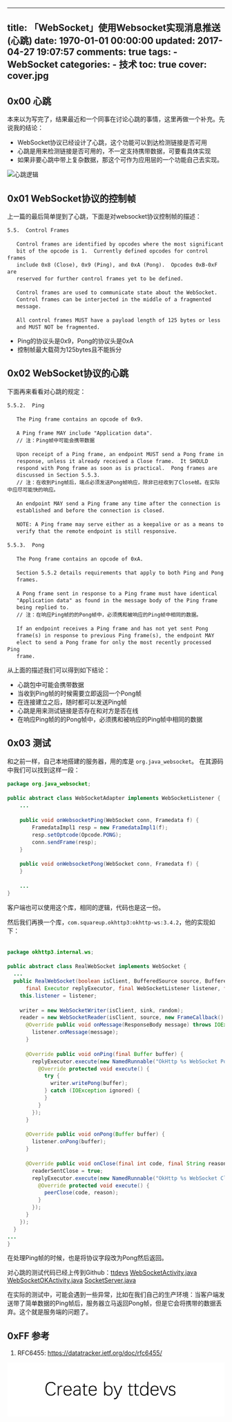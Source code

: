 
---
title: 「WebSocket」使用Websocket实现消息推送(心跳)
date: 1970-01-01 00:00:00
updated: 2017-04-27 19:07:57
comments: true
tags:
    - WebSocket
categories:
    - 技术
toc: true
cover: cover.jpg 
---


## 0x00 心跳

本来以为写完了，结果最近和一个同事在讨论心跳的事情，这里再做一个补充。先说我的结论：

- WebSocket协议已经设计了心跳，这个功能可以到达检测链接是否可用
- 心跳是用来检测链接是否可用的，不一定支持携带数据，可要看具体实现
- 如果非要心跳中带上复杂数据，那这个可作为应用层的一个功能自己去实现。

![心跳逻辑](http://img.blog.csdn.net/20170317140005670?watermark/2/text/aHR0cDovL2Jsb2cuY3Nkbi5uZXQvdHRkZXZz/font/5a6L5L2T/fontsize/400/fill/I0JBQkFCMA==/dissolve/70/gravity/SouthEast)


## 0x01 WebSocket协议的控制帧

上一篇的最后简单提到了心跳，下面是对websocket协议控制帧的描述：

    5.5.  Control Frames
    
       Control frames are identified by opcodes where the most significant
       bit of the opcode is 1.  Currently defined opcodes for control frames
       include 0x8 (Close), 0x9 (Ping), and 0xA (Pong).  Opcodes 0xB-0xF are
       reserved for further control frames yet to be defined.
    
       Control frames are used to communicate state about the WebSocket.
       Control frames can be interjected in the middle of a fragmented
       message.
    
       All control frames MUST have a payload length of 125 bytes or less
       and MUST NOT be fragmented.
    

- Ping的协议头是0x9，Pong的协议头是0xA
- 控制帧最大载荷为125bytes且不能拆分


## 0x02 WebSocket协议的心跳

下面再来看看对心跳的规定：

    5.5.2.  Ping
    
       The Ping frame contains an opcode of 0x9.
    
       A Ping frame MAY include "Application data".
       // 注：Ping帧中可能会携带数据
    
       Upon receipt of a Ping frame, an endpoint MUST send a Pong frame in
       response, unless it already received a Close frame.  It SHOULD
       respond with Pong frame as soon as is practical.  Pong frames are
       discussed in Section 5.5.3.
       // 注：在收到Ping帧后，端点必须发送Pong帧响应，除非已经收到了Close帧。在实际中应尽可能快的响应。
    
       An endpoint MAY send a Ping frame any time after the connection is
       established and before the connection is closed.
    
       NOTE: A Ping frame may serve either as a keepalive or as a means to
       verify that the remote endpoint is still responsive.
    
    5.5.3.  Pong
    
       The Pong frame contains an opcode of 0xA.
    
       Section 5.5.2 details requirements that apply to both Ping and Pong
       frames.
    
       A Pong frame sent in response to a Ping frame must have identical
       "Application data" as found in the message body of the Ping frame
       being replied to.
       // 注：在响应Ping帧的的Pong帧中，必须携和被响应的Ping帧中相同的数据。
       
       If an endpoint receives a Ping frame and has not yet sent Pong
       frame(s) in response to previous Ping frame(s), the endpoint MAY
       elect to send a Pong frame for only the most recently processed Ping
       frame.

从上面的描述我们可以得到如下结论：

- 心跳包中可能会携带数据
- 当收到Ping帧的时候需要立即返回一个Pong帧
- 在连接建立之后，随时都可以发送Ping帧
- 心跳是用来测试链接是否存在和对方是否在线
- 在响应Ping帧的的Pong帧中，必须携和被响应的Ping帧中相同的数据


## 0x03 测试

和之前一样，自己本地搭建的服务器，用的库是 `org.java_websocket`。
在其源码中我们可以找到这样一段：

``` java
package org.java_websocket;

public abstract class WebSocketAdapter implements WebSocketListener {
    ...

    public void onWebsocketPing(WebSocket conn, Framedata f) {
        FramedataImpl1 resp = new FramedataImpl1(f);
        resp.setOptcode(Opcode.PONG);
        conn.sendFrame(resp);
    }

    public void onWebsocketPong(WebSocket conn, Framedata f) {
    }

    ...
}
```

客户端也可以使用这个库，相同的逻辑，代码也是这一份。

然后我们再换一个库，`com.squareup.okhttp3:okhttp-ws:3.4.2`，他的实现如下：

``` java

package okhttp3.internal.ws;

public abstract class RealWebSocket implements WebSocket {
  ...
  public RealWebSocket(boolean isClient, BufferedSource source, BufferedSink sink, Random random,
      final Executor replyExecutor, final WebSocketListener listener, final String url) {
    this.listener = listener;

    writer = new WebSocketWriter(isClient, sink, random);
    reader = new WebSocketReader(isClient, source, new FrameCallback() {
      @Override public void onMessage(ResponseBody message) throws IOException {
        listener.onMessage(message);
      }

      @Override public void onPing(final Buffer buffer) {
        replyExecutor.execute(new NamedRunnable("OkHttp %s WebSocket Pong Reply", url) {
          @Override protected void execute() {
            try {
              writer.writePong(buffer);
            } catch (IOException ignored) {
            }
          }
        });
      }

      @Override public void onPong(Buffer buffer) {
        listener.onPong(buffer);
      }

      @Override public void onClose(final int code, final String reason) {
        readerSentClose = true;
        replyExecutor.execute(new NamedRunnable("OkHttp %s WebSocket Close Reply", url) {
          @Override protected void execute() {
            peerClose(code, reason);
          }
        });
      }
    });
  }
...
}
```

在处理Ping帧的时候，也是将协议字段改为Pong然后返回。

对心跳的测试代码已经上传到Github：[ttdevs](https://github.com/ttdevs)
[WebSocketActivity.java](https://github.com/ttdevs/android/blob/master/app/src/main/java/com/ttdevs/android/WebSocketActivity.java)
[WebSocketOKActivity.java](https://github.com/ttdevs/android/blob/master/app/src/main/java/com/ttdevs/android/WebSocketOKActivity.java)
[SocketServer.java](https://github.com/ttdevs/android/blob/master/modules/webscoket/src/main/java/com/ttdevs/webscoket/SocketServer.java)

在实际的测试中，可能会遇到一些异常，比如在我们自己的生产环境：当客户端发送带了简单数据的Ping帧后，服务器立马返回Pong帧，但是它会将携带的数据丢弃。这个就是服务端的问题了。


## 0xFF 参考

1. RFC6455: https://datatracker.ietf.org/doc/rfc6455/

![Create by ttdevs](https://raw.githubusercontent.com/ttdevs/ttdevs.github.io/common/images/logo.png)


